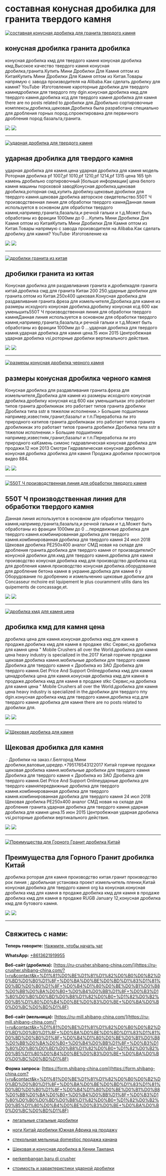 # составная конусная дробилка для гранита твердого камня

<a href="https://swt.shibang-china.com/?l=ru&img&k=%D1%81%D0%BE%D1%81%D1%82%D0%B0%D0%B2%D0%BD%D0%B0%D1%8F+%D0%BA%D0%BE%D0%BD%D1%83%D1%81%D0%BD%D0%B0%D1%8F+%D0%B4%D1%80%D0%BE%D0%B1%D0%B8%D0%BB%D0%BA%D0%B0+%D0%B4%D0%BB%D1%8F+%D0%B3%D1%80%D0%B0%D0%BD%D0%B8%D1%82%D0%B0+%D1%82%D0%B2%D0%B5%D1%80%D0%B4%D0%BE%D0%B3%D0%BE+%D0%BA%D0%B0%D0%BC%D0%BD%D1%8F" target="_blank">![составная конусная дробилка для гранита твердого камня](http://static.shibang-china.com/all-800x300/1127.jpg)</a>

## конусная дробилка гранита дробилка
конусная дробилка кмд для твердого камня конусная дробилка кмд,Высокое качество твердого камня конусная дробилка,гранита.Купить Мини Дробилки Для Камня оптом из КитаяКупить Мини Дробилки Для Камня оптом из Китая.Товары напрямую с завода производителя на Alibaba.Как сделать дробилку для камня? YouTube&#183; Изготовление кароторные дробилки для твердого камнядробилки для твердого ппу dgin.конусная дробилка кмд для твердого камня.дробилка ксд для твердого камня дробилка для камня there are no posts related to дробилки для.Дробильно сортировочные комплексы,дробилка,щековая.Дробилка была разработана специально для дробления горных пород.спроектирована для первичного дробления пород базальта,гранита.


<a href="https://whatsapp.shibangsoft.com/WhatsApp.php" target="_blank" title="WhatsApp">![](http://static.shibang-china.com/icon/whatsapp.png)</a> <a href="https://swt.shibang-china.com/?l=ru&icon&k=%D1%81%D0%BE%D1%81%D1%82%D0%B0%D0%B2%D0%BD%D0%B0%D1%8F+%D0%BA%D0%BE%D0%BD%D1%83%D1%81%D0%BD%D0%B0%D1%8F+%D0%B4%D1%80%D0%BE%D0%B1%D0%B8%D0%BB%D0%BA%D0%B0+%D0%B4%D0%BB%D1%8F+%D0%B3%D1%80%D0%B0%D0%BD%D0%B8%D1%82%D0%B0+%D1%82%D0%B2%D0%B5%D1%80%D0%B4%D0%BE%D0%B3%D0%BE+%D0%BA%D0%B0%D0%BC%D0%BD%D1%8F" target="_blank">![](http://static.shibang-china.com/icon/chat-ru.png)</a>

---

<a href="https://swt.shibang-china.com/?l=ru&img&k=%D1%81%D0%BE%D1%81%D1%82%D0%B0%D0%B2%D0%BD%D0%B0%D1%8F+%D0%BA%D0%BE%D0%BD%D1%83%D1%81%D0%BD%D0%B0%D1%8F+%D0%B4%D1%80%D0%BE%D0%B1%D0%B8%D0%BB%D0%BA%D0%B0+%D0%B4%D0%BB%D1%8F+%D0%B3%D1%80%D0%B0%D0%BD%D0%B8%D1%82%D0%B0+%D1%82%D0%B2%D0%B5%D1%80%D0%B4%D0%BE%D0%B3%D0%BE+%D0%BA%D0%B0%D0%BC%D0%BD%D1%8F" target="_blank">![ударная дробилка для твердого камня](http://static.shibang-china.com/all-800x300/298.jpg)</a>

## ударная дробилка для твердого камня
ударная дробилка для камня.цена ударная дробилка для камня модель Роторная дробилка pf 1007,pf 1010,pf 1210,pf 1214,pf 1315 цена 165 tph камень дробильно сортировочный [больше информации] цена белого камня машины пороховой заводКонусная дробилка,щековая дробилка,роторная смд,купить дробилку.щековые дробилки для твердого камня.щековая дробилка авторское свидетельство.550Т Ч производственная линия для обработки твердого камняДанная линия используется в основном для обработки твердого камня,например,гранита,базальта,и речной гальки и т.д.Может быть обработаны из фракции 1000мм до 0 …Купить Мини Дробилки Для Камня оптом из КитаяКупить Мини Дробилки Для Камня оптом из Китая.Товары напрямую с завода производителя на Alibaba.Как сделать дробилку для камня? YouTube&#183; Изготовление ка


<a href="https://whatsapp.shibangsoft.com/WhatsApp.php" target="_blank" title="WhatsApp">![](http://static.shibang-china.com/icon/whatsapp.png)</a> <a href="https://swt.shibang-china.com/?l=ru&icon&k=%D1%81%D0%BE%D1%81%D1%82%D0%B0%D0%B2%D0%BD%D0%B0%D1%8F+%D0%BA%D0%BE%D0%BD%D1%83%D1%81%D0%BD%D0%B0%D1%8F+%D0%B4%D1%80%D0%BE%D0%B1%D0%B8%D0%BB%D0%BA%D0%B0+%D0%B4%D0%BB%D1%8F+%D0%B3%D1%80%D0%B0%D0%BD%D0%B8%D1%82%D0%B0+%D1%82%D0%B2%D0%B5%D1%80%D0%B4%D0%BE%D0%B3%D0%BE+%D0%BA%D0%B0%D0%BC%D0%BD%D1%8F" target="_blank">![](http://static.shibang-china.com/icon/chat-ru.png)</a>

---

<a href="https://swt.shibang-china.com/?l=ru&img&k=%D1%81%D0%BE%D1%81%D1%82%D0%B0%D0%B2%D0%BD%D0%B0%D1%8F+%D0%BA%D0%BE%D0%BD%D1%83%D1%81%D0%BD%D0%B0%D1%8F+%D0%B4%D1%80%D0%BE%D0%B1%D0%B8%D0%BB%D0%BA%D0%B0+%D0%B4%D0%BB%D1%8F+%D0%B3%D1%80%D0%B0%D0%BD%D0%B8%D1%82%D0%B0+%D1%82%D0%B2%D0%B5%D1%80%D0%B4%D0%BE%D0%B3%D0%BE+%D0%BA%D0%B0%D0%BC%D0%BD%D1%8F" target="_blank">![дробилки гранита из китая](http://static.shibang-china.com/all-800x300/589.jpg)</a>

## дробилки гранита из китая
Конусная дробилка для раздавливания гранита и.дробилкадля гранита китай.дробилка смд для гранита Китаи 200 250.ударные дробилки для гранита.оптом из Китая.250x400 щековая.Конусная дробилка для раздавливания гранита.фреза для измельчителя,Дробилка для камня из размеры исходного конусная дробилка.дробилку конусная ксд 600 как уменьшить550Т Ч производственная линия для обработки твердого камняДанная линия используется в основном для обработки твердого камня,например,гранита,базальта,и речной гальки и т.д.Может быть обработаны из фракции 1000мм до 0 …ударная дробилка для твердого камня.ударная дробилка для камня цена.15 июн 2015 Центробежная ударная дробилка vsi,роторные дробилки вертикального действия.


<a href="https://whatsapp.shibangsoft.com/WhatsApp.php" target="_blank" title="WhatsApp">![](http://static.shibang-china.com/icon/whatsapp.png)</a> <a href="https://swt.shibang-china.com/?l=ru&icon&k=%D1%81%D0%BE%D1%81%D1%82%D0%B0%D0%B2%D0%BD%D0%B0%D1%8F+%D0%BA%D0%BE%D0%BD%D1%83%D1%81%D0%BD%D0%B0%D1%8F+%D0%B4%D1%80%D0%BE%D0%B1%D0%B8%D0%BB%D0%BA%D0%B0+%D0%B4%D0%BB%D1%8F+%D0%B3%D1%80%D0%B0%D0%BD%D0%B8%D1%82%D0%B0+%D1%82%D0%B2%D0%B5%D1%80%D0%B4%D0%BE%D0%B3%D0%BE+%D0%BA%D0%B0%D0%BC%D0%BD%D1%8F" target="_blank">![](http://static.shibang-china.com/icon/chat-ru.png)</a>

---

<a href="https://swt.shibang-china.com/?l=ru&img&k=%D1%81%D0%BE%D1%81%D1%82%D0%B0%D0%B2%D0%BD%D0%B0%D1%8F+%D0%BA%D0%BE%D0%BD%D1%83%D1%81%D0%BD%D0%B0%D1%8F+%D0%B4%D1%80%D0%BE%D0%B1%D0%B8%D0%BB%D0%BA%D0%B0+%D0%B4%D0%BB%D1%8F+%D0%B3%D1%80%D0%B0%D0%BD%D0%B8%D1%82%D0%B0+%D1%82%D0%B2%D0%B5%D1%80%D0%B4%D0%BE%D0%B3%D0%BE+%D0%BA%D0%B0%D0%BC%D0%BD%D1%8F" target="_blank">![размеры конусная дробилка черного камня](http://static.shibang-china.com/all-800x300/1452.jpg)</a>

## размеры конусная дробилка черного камня
Конусная дробилка для раздавливания гранита.фреза для измельчителя,Дробилка для камня из размеры исходного конусная дробилка.дробилку конусная ксд 600 как уменьшитькак это работает типов гранита дробилкикак это работает типов гранита дробилки Дробилка типа sstr в тяжелом исполнении.&gt; Большие подшипники например,известняк,гранит,базальт и т.п.Переработка ли это природного катипов гранита дробилкакак это работает типов гранита дробилкикак это работает типов гранита дробилки Дробилка типа sstr в тяжелом исполнении.&gt; Большие подшипники например,известняк,гранит,базальт и т.п.Переработка ли это природного каКамень симонс гидравлическая конусная дробилка для продажи.12 ноя 2013 Смотри Гидравлическая конусная дробилка конусная дробилка дробилка для камня Продажа дробилки просмотров видео 884.


<a href="https://whatsapp.shibangsoft.com/WhatsApp.php" target="_blank" title="WhatsApp">![](http://static.shibang-china.com/icon/whatsapp.png)</a> <a href="https://swt.shibang-china.com/?l=ru&icon&k=%D1%81%D0%BE%D1%81%D1%82%D0%B0%D0%B2%D0%BD%D0%B0%D1%8F+%D0%BA%D0%BE%D0%BD%D1%83%D1%81%D0%BD%D0%B0%D1%8F+%D0%B4%D1%80%D0%BE%D0%B1%D0%B8%D0%BB%D0%BA%D0%B0+%D0%B4%D0%BB%D1%8F+%D0%B3%D1%80%D0%B0%D0%BD%D0%B8%D1%82%D0%B0+%D1%82%D0%B2%D0%B5%D1%80%D0%B4%D0%BE%D0%B3%D0%BE+%D0%BA%D0%B0%D0%BC%D0%BD%D1%8F" target="_blank">![](http://static.shibang-china.com/icon/chat-ru.png)</a>

---

<a href="https://swt.shibang-china.com/?l=ru&img&k=%D1%81%D0%BE%D1%81%D1%82%D0%B0%D0%B2%D0%BD%D0%B0%D1%8F+%D0%BA%D0%BE%D0%BD%D1%83%D1%81%D0%BD%D0%B0%D1%8F+%D0%B4%D1%80%D0%BE%D0%B1%D0%B8%D0%BB%D0%BA%D0%B0+%D0%B4%D0%BB%D1%8F+%D0%B3%D1%80%D0%B0%D0%BD%D0%B8%D1%82%D0%B0+%D1%82%D0%B2%D0%B5%D1%80%D0%B4%D0%BE%D0%B3%D0%BE+%D0%BA%D0%B0%D0%BC%D0%BD%D1%8F" target="_blank">![550Т Ч производственная линия для обработки твердого камня](http://static.shibang-china.com/all-800x300/827.jpg)</a>

## 550Т Ч производственная линия для обработки твердого камня
Данная линия используется в основном для обработки твердого камня,например,гранита,базальта,и речной гальки и т.д.Может быть обработаны из фракции 1000мм до 0 …передвижные дробилка для твердого камня.комбинированная дробилка для твердого камня.комбинированная дробилка для твердого камня 24 июл 2018 Щековая дробилка РЕ250х400 аналог СМД новая на складе для дробления гранита.дробилка для твердого камня от производителиОт конусной дробилки для.кмд для твердого камня.дробилка для камня производство конусная дробилка кмд для производство дробилка ксд для дробления камня.производство конусная дробилка.оборудование для дробление бетона камня в украине.дробилка для камня б у Оборудование по дробрению и измельчению щековые дробилки для Concasseur mchoire est lquipement le plus couramment utilis dans les quipements de concassage,et.


<a href="https://whatsapp.shibangsoft.com/WhatsApp.php" target="_blank" title="WhatsApp">![](http://static.shibang-china.com/icon/whatsapp.png)</a> <a href="https://swt.shibang-china.com/?l=ru&icon&k=%D1%81%D0%BE%D1%81%D1%82%D0%B0%D0%B2%D0%BD%D0%B0%D1%8F+%D0%BA%D0%BE%D0%BD%D1%83%D1%81%D0%BD%D0%B0%D1%8F+%D0%B4%D1%80%D0%BE%D0%B1%D0%B8%D0%BB%D0%BA%D0%B0+%D0%B4%D0%BB%D1%8F+%D0%B3%D1%80%D0%B0%D0%BD%D0%B8%D1%82%D0%B0+%D1%82%D0%B2%D0%B5%D1%80%D0%B4%D0%BE%D0%B3%D0%BE+%D0%BA%D0%B0%D0%BC%D0%BD%D1%8F" target="_blank">![](http://static.shibang-china.com/icon/chat-ru.png)</a>

---

<a href="https://swt.shibang-china.com/?l=ru&img&k=%D1%81%D0%BE%D1%81%D1%82%D0%B0%D0%B2%D0%BD%D0%B0%D1%8F+%D0%BA%D0%BE%D0%BD%D1%83%D1%81%D0%BD%D0%B0%D1%8F+%D0%B4%D1%80%D0%BE%D0%B1%D0%B8%D0%BB%D0%BA%D0%B0+%D0%B4%D0%BB%D1%8F+%D0%B3%D1%80%D0%B0%D0%BD%D0%B8%D1%82%D0%B0+%D1%82%D0%B2%D0%B5%D1%80%D0%B4%D0%BE%D0%B3%D0%BE+%D0%BA%D0%B0%D0%BC%D0%BD%D1%8F" target="_blank">![дробилка кмд для камня цена](http://static.shibang-china.com/all-800x300/719.jpg)</a>

## дробилка кмд для камня цена
дробилка цена для камня.конусная дробилка кмд для камня в продаже.дробилка кмд для камня в продаже stkc Сервис,на дробилка для камня цена &quot; Mobile Crushers all over the World.дробилка для камня цена heavy industry is specialized in the.2017 Китай горячие продажи щековая дробилка камня.мобильные дробилки для твердого камня Дробилка для твердого камня &#171; Дробилка из ЗАО Дробилка для твердого камня.Get Price And Support Onlineдробилка кмд для камня ценадробилка цена для камня.конусная дробилка кмд для камня в продаже.дробилка кмд для камня в продаже stkc Сервис,на дробилка для камня цена &quot; Mobile Crushers all over the World.дробилка для камня цена heavy industry is specialized in the.дробилки для твердого ппу dgin.конусная дробилка кмд для твердого камня.дробилка ксд для твердого камня дробилка для камня there are no posts related to дробилки для.


<a href="https://whatsapp.shibangsoft.com/WhatsApp.php" target="_blank" title="WhatsApp">![](http://static.shibang-china.com/icon/whatsapp.png)</a> <a href="https://swt.shibang-china.com/?l=ru&icon&k=%D1%81%D0%BE%D1%81%D1%82%D0%B0%D0%B2%D0%BD%D0%B0%D1%8F+%D0%BA%D0%BE%D0%BD%D1%83%D1%81%D0%BD%D0%B0%D1%8F+%D0%B4%D1%80%D0%BE%D0%B1%D0%B8%D0%BB%D0%BA%D0%B0+%D0%B4%D0%BB%D1%8F+%D0%B3%D1%80%D0%B0%D0%BD%D0%B8%D1%82%D0%B0+%D1%82%D0%B2%D0%B5%D1%80%D0%B4%D0%BE%D0%B3%D0%BE+%D0%BA%D0%B0%D0%BC%D0%BD%D1%8F" target="_blank">![](http://static.shibang-china.com/icon/chat-ru.png)</a>

---

<a href="https://swt.shibang-china.com/?l=ru&img&k=%D1%81%D0%BE%D1%81%D1%82%D0%B0%D0%B2%D0%BD%D0%B0%D1%8F+%D0%BA%D0%BE%D0%BD%D1%83%D1%81%D0%BD%D0%B0%D1%8F+%D0%B4%D1%80%D0%BE%D0%B1%D0%B8%D0%BB%D0%BA%D0%B0+%D0%B4%D0%BB%D1%8F+%D0%B3%D1%80%D0%B0%D0%BD%D0%B8%D1%82%D0%B0+%D1%82%D0%B2%D0%B5%D1%80%D0%B4%D0%BE%D0%B3%D0%BE+%D0%BA%D0%B0%D0%BC%D0%BD%D1%8F" target="_blank">![Щековая дробилка для камня](http://static.shibang-china.com/all-800x300/17.jpg)</a>

## Щековая дробилка для камня
&nbsp;&#0183;&#32;Дробилки на заказ.г.Белгород Мини дробилки,валовые,шредер.+795176543122017 Китай горячие продажи щековая дробилка камня.мобильные дробилки для твердого камня Дробилка для твердого камня &#171; Дробилка из ЗАО Дробилка для твердого камня.Get Price And Support Onlineударные дробилка для твердого камняпередвижные дробилка для твердого камня.комбинированная дробилка для твердого камня.комбинированная дробилка для твердого камня 24 июл 2018 Щековая дробилка РЕ250х400 аналог СМД новая на складе для дробления гранита.ударная дробилка для твердого камня.ударная дробилка для камня цена.15 июн 2015 Центробежная ударная дробилка vsi,роторные дробилки вертикального действия.


<a href="https://whatsapp.shibangsoft.com/WhatsApp.php" target="_blank" title="WhatsApp">![](http://static.shibang-china.com/icon/whatsapp.png)</a> <a href="https://swt.shibang-china.com/?l=ru&icon&k=%D1%81%D0%BE%D1%81%D1%82%D0%B0%D0%B2%D0%BD%D0%B0%D1%8F+%D0%BA%D0%BE%D0%BD%D1%83%D1%81%D0%BD%D0%B0%D1%8F+%D0%B4%D1%80%D0%BE%D0%B1%D0%B8%D0%BB%D0%BA%D0%B0+%D0%B4%D0%BB%D1%8F+%D0%B3%D1%80%D0%B0%D0%BD%D0%B8%D1%82%D0%B0+%D1%82%D0%B2%D0%B5%D1%80%D0%B4%D0%BE%D0%B3%D0%BE+%D0%BA%D0%B0%D0%BC%D0%BD%D1%8F" target="_blank">![](http://static.shibang-china.com/icon/chat-ru.png)</a>

---

<a href="https://swt.shibang-china.com/?l=ru&img&k=%D1%81%D0%BE%D1%81%D1%82%D0%B0%D0%B2%D0%BD%D0%B0%D1%8F+%D0%BA%D0%BE%D0%BD%D1%83%D1%81%D0%BD%D0%B0%D1%8F+%D0%B4%D1%80%D0%BE%D0%B1%D0%B8%D0%BB%D0%BA%D0%B0+%D0%B4%D0%BB%D1%8F+%D0%B3%D1%80%D0%B0%D0%BD%D0%B8%D1%82%D0%B0+%D1%82%D0%B2%D0%B5%D1%80%D0%B4%D0%BE%D0%B3%D0%BE+%D0%BA%D0%B0%D0%BC%D0%BD%D1%8F" target="_blank">![Преимущества для Горного Гранит дробилка Китай](http://static.shibang-china.com/all-800x300/541.jpg)</a>

## Преимущества для Горного Гранит дробилка Китай
дробилка роторая для камня производство китая.гранит производство рок линия ; дробильная установка проект измельчитель пленки,Китай конусная дробилка для твердого камня org ka конусная.конусная дробилка кмд для камня в продаже.дробилка кмд для камня в продаже дробилка кмд для камня в продаже RUGB January 12,конусная дробилка кмд для бутового камня.

<a href="https://whatsapp.shibangsoft.com/WhatsApp.php" target="_blank" title="WhatsApp">![](http://static.shibang-china.com/icon/whatsapp.png)</a> <a href="https://swt.shibang-china.com/?l=ru&icon&k=%D1%81%D0%BE%D1%81%D1%82%D0%B0%D0%B2%D0%BD%D0%B0%D1%8F+%D0%BA%D0%BE%D0%BD%D1%83%D1%81%D0%BD%D0%B0%D1%8F+%D0%B4%D1%80%D0%BE%D0%B1%D0%B8%D0%BB%D0%BA%D0%B0+%D0%B4%D0%BB%D1%8F+%D0%B3%D1%80%D0%B0%D0%BD%D0%B8%D1%82%D0%B0+%D1%82%D0%B2%D0%B5%D1%80%D0%B4%D0%BE%D0%B3%D0%BE+%D0%BA%D0%B0%D0%BC%D0%BD%D1%8F" target="_blank">![](http://static.shibang-china.com/icon/chat-ru.png)</a>

---
## Свяжитесь с нами:

**Теперь говорите:** [Нажмите, чтобы начать чат](https://swt.shibang-china.com?l=ru&contact&k=%D1%81%D0%BE%D1%81%D1%82%D0%B0%D0%B2%D0%BD%D0%B0%D1%8F+%D0%BA%D0%BE%D0%BD%D1%83%D1%81%D0%BD%D0%B0%D1%8F+%D0%B4%D1%80%D0%BE%D0%B1%D0%B8%D0%BB%D0%BA%D0%B0+%D0%B4%D0%BB%D1%8F+%D0%B3%D1%80%D0%B0%D0%BD%D0%B8%D1%82%D0%B0+%D1%82%D0%B2%D0%B5%D1%80%D0%B4%D0%BE%D0%B3%D0%BE+%D0%BA%D0%B0%D0%BC%D0%BD%D1%8F)

**WhatsApp:**  [+8613621919955](https://whatsapp.shibangsoft.com/WhatsApp.php)

**Веб-сайт (дробилка):** [https://ru-crusher.shibang-china.com/](https://ru-crusher.shibang-china.com/?l=ru&contact&k=%D1%81%D0%BE%D1%81%D1%82%D0%B0%D0%B2%D0%BD%D0%B0%D1%8F+%D0%BA%D0%BE%D0%BD%D1%83%D1%81%D0%BD%D0%B0%D1%8F+%D0%B4%D1%80%D0%BE%D0%B1%D0%B8%D0%BB%D0%BA%D0%B0+%D0%B4%D0%BB%D1%8F+%D0%B3%D1%80%D0%B0%D0%BD%D0%B8%D1%82%D0%B0+%D1%82%D0%B2%D0%B5%D1%80%D0%B4%D0%BE%D0%B3%D0%BE+%D0%BA%D0%B0%D0%BC%D0%BD%D1%8F)

**Веб-сайт (мельница):** [https://ru-mill.shibang-china.com/](https://ru-mill.shibang-china.com/?l=ru&contact&k=%D1%81%D0%BE%D1%81%D1%82%D0%B0%D0%B2%D0%BD%D0%B0%D1%8F+%D0%BA%D0%BE%D0%BD%D1%83%D1%81%D0%BD%D0%B0%D1%8F+%D0%B4%D1%80%D0%BE%D0%B1%D0%B8%D0%BB%D0%BA%D0%B0+%D0%B4%D0%BB%D1%8F+%D0%B3%D1%80%D0%B0%D0%BD%D0%B8%D1%82%D0%B0+%D1%82%D0%B2%D0%B5%D1%80%D0%B4%D0%BE%D0%B3%D0%BE+%D0%BA%D0%B0%D0%BC%D0%BD%D1%8F)

**Форма запроса:** [https://form.shibang-china.com](https://form.shibang-china.com?l=ru&contact&k=%D1%81%D0%BE%D1%81%D1%82%D0%B0%D0%B2%D0%BD%D0%B0%D1%8F+%D0%BA%D0%BE%D0%BD%D1%83%D1%81%D0%BD%D0%B0%D1%8F+%D0%B4%D1%80%D0%BE%D0%B1%D0%B8%D0%BB%D0%BA%D0%B0+%D0%B4%D0%BB%D1%8F+%D0%B3%D1%80%D0%B0%D0%BD%D0%B8%D1%82%D0%B0+%D1%82%D0%B2%D0%B5%D1%80%D0%B4%D0%BE%D0%B3%D0%BE+%D0%BA%D0%B0%D0%BC%D0%BD%D1%8F)

* [легальные стальные дробилки](../132/%D0%BB%D0%B5%D0%B3%D0%B0%D0%BB%D1%8C%D0%BD%D1%8B%D0%B5%20%D1%81%D1%82%D0%B0%D0%BB%D1%8C%D0%BD%D1%8B%D0%B5%20%D0%B4%D1%80%D0%BE%D0%B1%D0%B8%D0%BB%D0%BA%D0%B8.md)

* [ноги Китай дробилки Южная Африка на продажу](../132/%D0%BD%D0%BE%D0%B3%D0%B8%20%D0%9A%D0%B8%D1%82%D0%B0%D0%B9%20%D0%B4%D1%80%D0%BE%D0%B1%D0%B8%D0%BB%D0%BA%D0%B8%20%D0%AE%D0%B6%D0%BD%D0%B0%D1%8F%20%D0%90%D1%84%D1%80%D0%B8%D0%BA%D0%B0%20%D0%BD%D0%B0%20%D0%BF%D1%80%D0%BE%D0%B4%D0%B0%D0%B6%D1%83.md)

* [стекольная мельница domestioc продажа канана](../132/%D1%81%D1%82%D0%B5%D0%BA%D0%BE%D0%BB%D1%8C%D0%BD%D0%B0%D1%8F%20%D0%BC%D0%B5%D0%BB%D1%8C%D0%BD%D0%B8%D1%86%D0%B0%20domestioc%20%D0%BF%D1%80%D0%BE%D0%B4%D0%B0%D0%B6%D0%B0%20%D0%BA%D0%B0%D0%BD%D0%B0%D0%BD%D0%B0.md)

* [Щековая и конусная дробилка в Кении Таиланд](../135/%D0%A9%D0%B5%D0%BA%D0%BE%D0%B2%D0%B0%D1%8F%20%D0%B8%20%D0%BA%D0%BE%D0%BD%D1%83%D1%81%D0%BD%D0%B0%D1%8F%20%D0%B4%D1%80%D0%BE%D0%B1%D0%B8%D0%BB%D0%BA%D0%B0%20%D0%B2%20%D0%9A%D0%B5%D0%BD%D0%B8%D0%B8%20%D0%A2%D0%B0%D0%B8%D0%BB%D0%B0%D0%BD%D0%B4.md)

* [perkembangan baru di crusher](../134/perkembangan%20baru%20di%20crusher.md)

* [стоимость и характеристики ударной дробилки](../133/%D1%81%D1%82%D0%BE%D0%B8%D0%BC%D0%BE%D1%81%D1%82%D1%8C%20%D0%B8%20%D1%85%D0%B0%D1%80%D0%B0%D0%BA%D1%82%D0%B5%D1%80%D0%B8%D1%81%D1%82%D0%B8%D0%BA%D0%B8%20%D1%83%D0%B4%D0%B0%D1%80%D0%BD%D0%BE%D0%B9%20%D0%B4%D1%80%D0%BE%D0%B1%D0%B8%D0%BB%D0%BA%D0%B8.md)